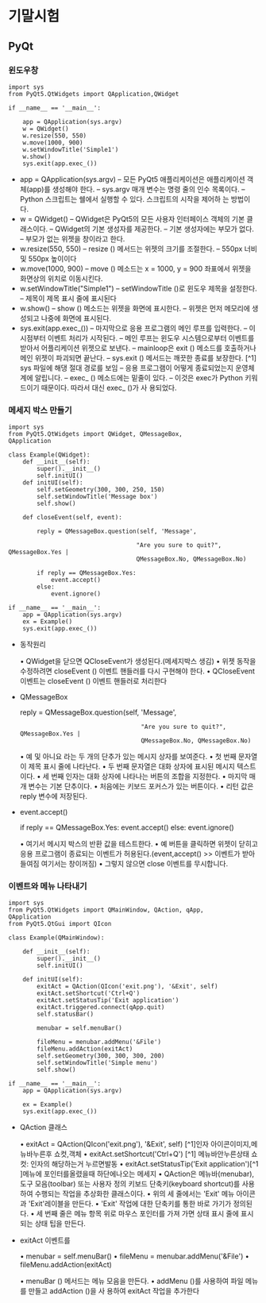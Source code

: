 # 기말시험 

## PyQt

### 윈도우창 

    import sys
    from PyQt5.QtWidgets import QApplication,QWidget

    if __name__ == '__main__':

        app = QApplication(sys.argv) 
        w = QWidget()
        w.resize(550, 550)
        w.move(1000, 900)
        w.setWindowTitle('Simple1')
        w.show()
        sys.exit(app.exec_())



* app = QApplication(sys.argv)
  – 모든 PyQt5 애플리케이션은 애플리케이션 객체(app)를 생성해야 한다.
  – sys.argv 매개 변수는 명령 줄의 인수 목록이다.
  – Python 스크립트는 쉘에서 실행할 수 있다. 스크립트의 시작을 제어하
  는 방법이다.
* w = QWidget()
  – QWidget은 PyQt5의 모든 사용자 인터페이스 객체의 기본 클래스이다.
  – QWidget의 기본 생성자를 제공한다.
  – 기본 생성자에는 부모가 없다.
  – 부모가 없는 위젯을 창이라고 한다.
* w.resize(550, 550)
  – resize () 메서드는 위젯의 크기를 조절한다.
  – 550px 너비 및 550px 높이이다
* w.move(1000, 900)
  – move () 메소드는 x = 1000, y = 900 좌표에서 위젯을 화면상의 위치로
  이동시킨다.
* w.setWindowTitle("Simple1")
  – setWindowTitle ()로 윈도우 제목을 설정한다.
  – 제목이 제목 표시 줄에 표시된다
* w.show()
  – show () 메소드는 위젯을 화면에 표시한다.
  – 위젯은 먼저 메모리에 생성되고 나중에 화면에 표시된다.
* sys.exit(app.exec_())
  – 마지막으로 응용 프로그램의 메인 루프를 입력한다.
  – 이 시점부터 이벤트 처리가 시작된다.
  – 메인 루프는 윈도우 시스템으로부터 이벤트를 받아서 어플리케이션
  위젯으로 보낸다.
  – mainloop은 exit () 메소드를 호출하거나 메인 위젯이 파괴되면 끝난다.
  – sys.exit () 메서드는 깨끗한 종료를 보장한다. [^1] sys 파일에 해댕 절대 경로를 보임 
  – 응용 프로그램이 어떻게 종료되었는지 운영체계에 알립니다.
  – exec_ () 메소드에는 밑줄이 있다.
  – 이것은 exec가 Python 키워드이기 때문이다. 따라서 대신 exec_ ()가 사
  용되었다.

### 메세지 박스 만들기 



	import sys
	from PyQt5.QtWidgets import QWidget, QMessageBox,
	QApplication

	class Example(QWidget):
		def __init__(self):
			super().__init__()
			self.initUI()
		def initUI(self):
			self.setGeometry(300, 300, 250, 150)
			self.setWindowTitle('Message box')
			self.show()

		def closeEvent(self, event):

			reply = QMessageBox.question(self, 'Message',

										"Are you sure to quit?", QMessageBox.Yes |
										QMessageBox.No, QMessageBox.No)

			if reply == QMessageBox.Yes:
				event.accept()
			else:
				event.ignore()

	if __name__ == '__main__':
		app = QApplication(sys.argv)
		ex = Example()
		sys.exit(app.exec_())

* 동작원리 

  • QWidget을 닫으면 QCloseEvent가 생성된다.(메세지박스 생김)
  • 위젯 동작을 수정하려면 closeEvent () 이벤트 핸들러를 다시
  구현해야 한다.
  • QCloseEvent 이벤트는 closeEvent () 이벤트 핸들러로 처리한다

* QMessageBox

  reply = QMessageBox.question(self, 'Message',

  										"Are you sure to quit?", QMessageBox.Yes |
  										QMessageBox.No, QMessageBox.No)

  • 예 및 아니요 라는 두 개의 단추가 있는 메시지 상자를 보여준다.
  • 첫 번째 문자열이 제목 표시 줄에 나타난다.
  • 두 번째 문자열은 대화 상자에 표시된 메시지 텍스트이다.
  • 세 번째 인자는 대화 상자에 나타나는 버튼의 조합을 지정한다.
  • 마지막 매개 변수는 기본 단추이다.
  • 처음에는 키보드 포커스가 있는 버튼이다.
  • 리턴 값은 reply 변수에 저장된다.

* event.accept()

  if reply == QMessageBox.Yes:
  	event.accept()
  else:
  	event.ignore()

  • 여기서 메시지 박스의 반환 값을 테스트한다.
  • 예 버튼을 클릭하면 위젯이 닫히고 응용 프로그램이 종료되는
  이벤트가 허용된다.(event,accept() >> 이벤트가 받아들여짐 여기서는 창이꺼짐)
  • 그렇지 않으면 close 이벤트를 무시합니다.

### 이벤트와 메뉴 나타내기

	import sys
	from PyQt5.QtWidgets import QMainWindow, QAction, qApp,
	QApplication
	from PyQt5.QtGui import QIcon

	class Example(QMainWindow):

		def __init__(self):
			super().__init__()
			self.initUI()

		def initUI(self):
			exitAct = QAction(QIcon('exit.png'), '&Exit', self)
			exitAct.setShortcut('Ctrl+Q')
			exitAct.setStatusTip('Exit application')
			exitAct.triggered.connect(qApp.quit)
			self.statusBar()

			menubar = self.menuBar()

			fileMenu = menubar.addMenu('&File')
			fileMenu.addAction(exitAct)
			self.setGeometry(300, 300, 300, 200)
			self.setWindowTitle('Simple menu')
			self.show()

	if __name__ == '__main__':
		app = QApplication(sys.argv)

		ex = Example()
		sys.exit(app.exec_())

* QAction 클래스 

  • exitAct = QAction(QIcon('exit.png'), '&Exit', self) [^1]인자 아이콘이미지,메뉴바누른후 쇼컷,객체
  • exitAct.setShortcut('Ctrl+Q') [^1] 메뉴바안누른상태 쇼컷: 인자의 해당하는거 누르면발동
  • exitAct.setStatusTip('Exit application')[^1 ]메뉴에 포인터를올렸을때 하단에나오는 메세지 
  • QAction은 메뉴바(menubar), 도구 모음(toolbar) 또는 사용자
  정의 키보드 단축키(keyboard shortcut)를 사용하여 수행되는
  작업을 추상화한 클래스이다.
  • 위의 세 줄에서는 'Exit' 메뉴 아이콘과 'Exit'레이블을 만든다.
  • 'Exit' 작업에 대한 단축키를 통한 바로 가기가 정의된다.
  • 세 번째 줄은 메뉴 항목 위로 마우스 포인터를 가져 가면 상태
  표시 줄에 표시되는 상태 팁을 만든다.

* exitAct 이벤트를

  • menubar = self.menuBar()
  • fileMenu = menubar.addMenu('&File')
  • fileMenu.addAction(exitAct)

  • menuBar () 메서드는 메뉴 모음을 만든다.
  • addMenu ()를 사용하여 파일 메뉴를 만들고 addAction ()을 사
  용하여 exitAct 작업을 추가한다

